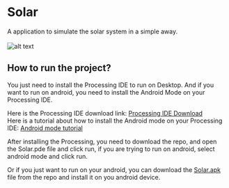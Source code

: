 # Solar
A application to simulate the solar system in a simple away.<br><br>
![alt text](https://i.imgur.com/Lmv3C4P.jpg)

## How to run the project?
You just need to install the Processing IDE to run on Desktop.
And if you want to run on android, you need to install the Android Mode on your Processing IDE.

Here is the Processing IDE download link: [Processing IDE Download](https://processing.org/download/)<br>
Here is a tutorial about how to install the Android mode on your Processing IDE: [Android mode tutorial](https://android.processing.org/install.html)<br>

After installing the Processing, you need to download the repo, and open the Solar.pde file and click run, if you are trying to run on android, select android mode and click run.

Or if you just want to run on your android, you can download the [Solar.apk](https://github.com/viniciuseb/Solar/raw/master/Solar.apk) file from the repo and install it on you android device.

